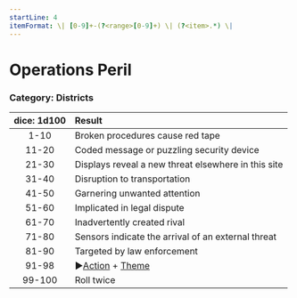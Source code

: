 ```yaml
---
startLine: 4
itemFormat: \| [0-9]+-(?<range>[0-9]+) \| (?<item>.*) \|
---
```

# Operations Peril
### Category: Districts

| dice: 1d100 | Result |
|:----:|:-------|
| 1-10 | Broken procedures cause red tape |
| 11-20 | Coded message or puzzling security device |
| 21-30 | Displays reveal a new threat elsewhere in this site |
| 31-40 | Disruption to transportation |
| 41-50 | Garnering unwanted attention |
| 51-60 | Implicated in legal dispute |
| 61-70 | Inadvertently created rival |
| 71-80 | Sensors indicate the arrival of an external threat |
| 81-90 | Targeted by law enforcement |
| 91-98 | ▶[Action](Core_Action.md) + [Theme](Core_Theme.md) |
| 99-100 | Roll twice |